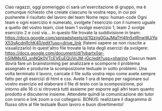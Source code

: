 Ciao ragazzi, oggi pomeriggio ci sarà un'esercitazione di gruppo, ma è comunque richiesto che creiate ciascuno la vostra repo, in cui poi pusherete il risultato del lavoro del team
Nome repo: human-code
Ogni team e ogni esercizio è numerato, svolgete l'esercizio con il numero uguale a quello del vostro team, cioè team 1 svolge esercizio 1, team 2 svolge esercizio 2 e così via... In questo file trovate la suddivisione in team: <https://docs.google.com/spreadsheets/d/1Qzjig0GaJMaTH4lln5xtRnwWJiYqX53vAcdnlfchK40/edit?usp=drive_link> (fatemi sapere se non riuscite a visualizzarlo)
In quest'altro file trovate la lista degli esercizi da svolgere: <https://docs.google.com/document/d/1vbartx0ar-hSIMMsXG_xnNQk0VTcEVEuEQUVrJM-iGc/edit?usp=sharing>
Ciascun team dovrà fare un brainstorming per analizzare e scomporre il problema assegnato e produrne la scomposizione testuale in sotto problemi. Una volta terminato il lavoro, caricate il file sulla vostra repo come avete sempre fatto per gli esercizi di html e css. Avete 1 ora di tempo per ragionare sul vostro esercizio ed elaborare il file di testo con la scomposizione, poi intorno alle 16 ci si ritroverà tutti assieme per esporre agli altri team quanto prodotto e discuterne insieme. Attendete quindi la comunicazione dei tutor con orario e link zoom a cui collegarsi.
BONUS: realizzare il diagramma di flusso oltre al file testuale
Buon lavoro e buon divertimento!
